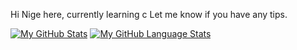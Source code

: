 Hi Nige here, 
currently learning c
Let me know if you have any tips.

[![My GitHub Stats](https://github-readme-stats.vercel.app/api/?username=NigeParis&count_private=true&theme=tokyonight&showicons=true)]()
[![My GitHub Language Stats](https://github-readme-stats.vercel.app/api/top-langs/?username=NigeParis&langs_count=5&theme=tokyonight)]()
